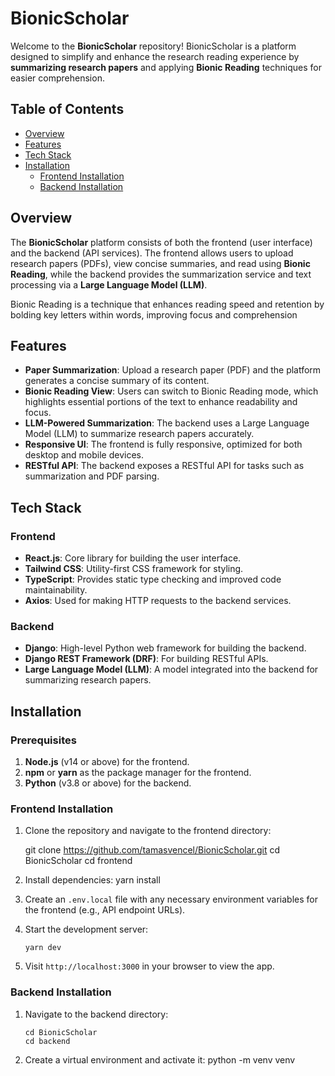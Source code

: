 # BionicScholar

Welcome to the **BionicScholar** repository! BionicScholar is a platform designed to simplify and enhance the research reading experience by **summarizing research papers** and applying **Bionic Reading** techniques for easier comprehension.

## Table of Contents

- [Overview](#overview)
- [Features](#features)
- [Tech Stack](#tech-stack)
- [Installation](#installation)
  - [Frontend Installation](#frontend-installation)
  - [Backend Installation](#backend-installation)

## Overview

The **BionicScholar** platform consists of both the frontend (user interface) and the backend (API services). The frontend allows users to upload research papers (PDFs), view concise summaries, and read using **Bionic Reading**, while the backend provides the summarization service and text processing via a **Large Language Model (LLM)**.

Bionic Reading is a technique that enhances reading speed and retention by bolding key letters within words, improving focus and comprehension

## Features

- **Paper Summarization**: Upload a research paper (PDF) and the platform generates a concise summary of its content.
- **Bionic Reading View**: Users can switch to Bionic Reading mode, which highlights essential portions of the text to enhance readability and focus.
- **LLM-Powered Summarization**: The backend uses a Large Language Model (LLM) to summarize research papers accurately.
- **Responsive UI**: The frontend is fully responsive, optimized for both desktop and mobile devices.
- **RESTful API**: The backend exposes a RESTful API for tasks such as summarization and PDF parsing.

## Tech Stack

### Frontend

- **React.js**: Core library for building the user interface.
- **Tailwind CSS**: Utility-first CSS framework for styling.
- **TypeScript**: Provides static type checking and improved code maintainability.
- **Axios**: Used for making HTTP requests to the backend services.

### Backend

- **Django**: High-level Python web framework for building the backend.
- **Django REST Framework (DRF)**: For building RESTful APIs.
- **Large Language Model (LLM)**: A model integrated into the backend for summarizing research papers.

## Installation

### Prerequisites

1.  **Node.js** (v14 or above) for the frontend.
2.  **npm** or **yarn** as the package manager for the frontend.
3.  **Python** (v3.8 or above) for the backend.

### Frontend Installation

1.  Clone the repository and navigate to the frontend directory:

    git clone https://github.com/tamasvencel/BionicScholar.git
    cd BionicScholar
    cd frontend

2.  Install dependencies:
    yarn install

3.  Create an `.env.local` file with any necessary environment variables for the frontend (e.g., API endpoint URLs).
4.  Start the development server:

        yarn dev

5.  Visit `http://localhost:3000` in your browser to view the app.

### Backend Installation

1.  Navigate to the backend directory:

        cd BionicScholar
        cd backend

2.  Create a virtual environment and activate it:
    python -m venv venv
